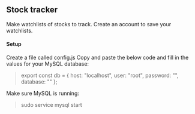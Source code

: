 ## Stock tracker

Make watchlists of stocks to track. Create an account to save your watchlists.


#### Setup
Create a file called config.js
Copy and paste the below code and fill in the values for your MySQL database:
> export const db = {
>    host: "localhost",
>    user: "root",
>    password: "",
>    database: ""
>};

Make sure MySQL is running:
> sudo service mysql start


